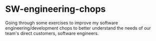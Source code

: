 # SW-engineering-chops
Going through some exercises to improve my software engineering/development chops to better understand the needs of our team's direct customers, software engineers.
